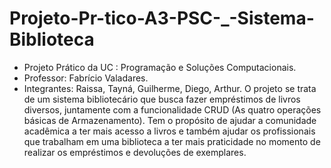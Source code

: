 # Projeto-Pr-tico-A3-PSC-_-Sistema-Biblioteca
- Projeto Prático da UC : Programação e Soluções Computacionais. 
- Professor: Fabrício Valadares.
- Integrantes: Raissa, Tayná, Guilherme, Diego, Arthur.
O projeto se trata de um sistema bibliotecário que busca fazer empréstimos de livros diversos, juntamente com a funcionalidade CRUD (As quatro operações básicas de Armazenamento).
Tem o propósito de ajudar a comunidade acadêmica a ter mais acesso a livros e também ajudar os profissionais que trabalham em uma biblioteca a ter mais praticidade no momento de realizar os empréstimos e devoluções de exemplares.

